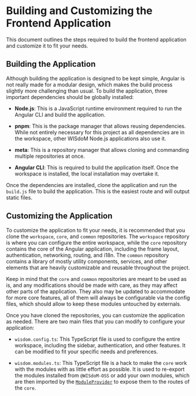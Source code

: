 # Building and Customizing the Frontend Application

This document outlines the steps required to build the frontend application and 
customize it to fit your needs.

## Building the Application

Although building the application is designed to be kept simple, Angular is not 
really made for a modular design, which makes the build process slightly more 
challenging than usual. 
To build the application, three important dependencies should be globally 
installed:

- **Node.js**:
  This is a JavaScript runtime environment required to run the Angular CLI and 
  build the application.

- **pnpm**:
  This is the package manager that allows reusing dependencies. 
  While not entirely necessary for this project as all dependencies are in the 
  workspace, other WISdoM Node.js applications also use it.

- **meta**: 
  This is a repository manager that allows cloning and commanding multiple 
  repositories at once.

- **Angular CLI**: 
  This is required to build the application itself. 
  Once the workspace is installed, the local installation may overtake it.

Once the dependencies are installed, clone the application and run the 
`build.js` file to build the application. 
This is the easiest route and will output static files.

## Customizing the Application

To customize the application to fit your needs, it is recommended that you clone 
the `workspace`, `core`, and `common` repositories. 
The `workspace` repository is where you can configure the entire workspace, 
while the `core` repository contains the core of the Angular application, 
including the frame layout, authentication, networking, routing, and i18n. 
The `common` repository contains a library of mostly utility components, 
services, and other elements that are heavily customizable and reusable 
throughout the project.

Keep in mind that the `core` and `common` repositories are meant to be used as 
is, and any modifications should be made with care, as they may affect other 
parts of the application.
They also may be updated to accommodate for more core features, all of them will 
always be configurable via the config files, which should allow to keep these 
modules untouched by externals.

Once you have cloned the repositories, you can customize the application as 
needed. 
There are two main files that you can modify to configure your application:

- `wisdom.config.ts`: 
  This TypeScript file is used to configure the entire workspace, including the 
  sidebar, authentication, and other features. 
  It can be modified to fit your specific needs and preferences.

- `wisdom.modules.ts`: 
  This TypeScript file is a hack to make the `core` work with the modules with 
  as little effort as possible. 
  It is used to re-export the modules installed from `@WISdoM-OSS` or add your 
  own modules, which are then imported by the 
  [`ModuleProvider`](https://github.com/wisdom-oss/frontend-core/blob/main/src/app/module-provider.ts) 
  to expose them to the routes of the `core`.
